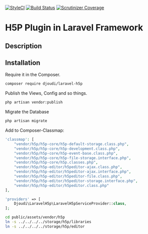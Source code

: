 [![StyleCI](https://styleci.io/repos/122313672/shield?branch=master)](https://styleci.io/repos/122313672)
[![Build Status](https://travis-ci.org/djoudi/Laravel-H5P.svg?branch=master)](https://travis-ci.org/djoudi/Laravel-H5P)
[![Scrutinizer Coverage](https://scrutinizer-ci.com/g/djoudi/Laravel-H5P/badges/coverage.png?b=master)](https://scrutinizer-ci.com/g/djoudi/Laravel-H5P/?branch=master)



# H5P Plugin in Laravel Framework 

## Description



## Installation

Require it in the Composer.

```bash
composer require djoudi/laravel-h5p
```

Publish the Views, Config and so things.

```bash
php artisan vendor:publish
```

Migrate the Database

```bash
php artisan migrate
```

Add to Composer-Classmap:
```php
'classmap': [
    "vendor/h5p/h5p-core/h5p-default-storage.class.php",
    "vendor/h5p/h5p-core/h5p-development.class.php",
    "vendor/h5p/h5p-core/h5p-event-base.class.php",
    "vendor/h5p/h5p-core/h5p-file-storage.interface.php",
    "vendor/h5p/h5p-core/h5p.classes.php",
    "vendor/h5p/h5p-editor/h5peditor-ajax.class.php",
    "vendor/h5p/h5p-editor/h5peditor-ajax.interface.php",
    "vendor/h5p/h5p-editor/h5peditor-file.class.php",
    "vendor/h5p/h5p-editor/h5peditor-storage.interface.php",
    "vendor/h5p/h5p-editor/h5peditor.class.php"
],
```

```php
'providers' => [
    Djoudi\LaravelH5p\LaravelH5pServiceProvider::class,
];
```

```bash
cd public/assets/vendor/h5p
ln -s ../../../../storage/h5p/libraries
ln -s ../../../../storage/h5p/editor
```

